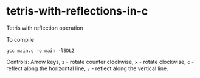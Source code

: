# tetris-with-reflections-in-c
Tetris with reflection operation

To compile

```
gcc main.c -o main -lSDL2
```

Controls:
Arrow keys,
`z` - rotate counter clockwise,
`x` - rotate clockwise,
`c` - reflect along the horizontal line,
`v` - reflect along the vertical line.
